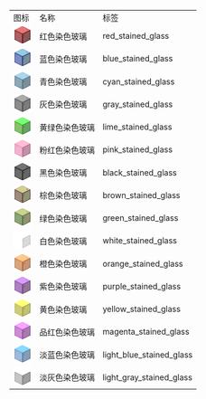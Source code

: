 <table>
	<tablebody>
		<tr>
			<td>图标</td>
			<td>名称</td>
			<td>标签</td>
		</tr>
		<tr>
			<td><img src="../../mc_icon/buildingBlocks/glass/red_stained_glass.png"></td>
			<td>红色染色玻璃</td>
			<td>red_stained_glass</td>
		</tr>
		<tr>
			<td><img src="../../mc_icon/buildingBlocks/glass/blue_stained_glass.png"></td>
			<td>蓝色染色玻璃</td>
			<td>blue_stained_glass</td>
		</tr>
		<tr>
			<td><img src="../../mc_icon/buildingBlocks/glass/cyan_stained_glass.png"></td>
			<td>青色染色玻璃</td>
			<td>cyan_stained_glass</td>
		</tr>
		<tr>
			<td><img src="../../mc_icon/buildingBlocks/glass/gray_stained_glass.png"></td>
			<td>灰色染色玻璃</td>
			<td>gray_stained_glass</td>
		</tr>
		<tr>
			<td><img src="../../mc_icon/buildingBlocks/glass/lime_stained_glass.png"></td>
			<td>黄绿色染色玻璃</td>
			<td>lime_stained_glass</td>
		</tr>
		<tr>
			<td><img src="../../mc_icon/buildingBlocks/glass/pink_stained_glass.png"></td>
			<td>粉红色染色玻璃</td>
			<td>pink_stained_glass</td>
		</tr>
		<tr>
			<td><img src="../../mc_icon/buildingBlocks/glass/black_stained_glass.png"></td>
			<td>黑色染色玻璃</td>
			<td>black_stained_glass</td>
		</tr>
		<tr>
			<td><img src="../../mc_icon/buildingBlocks/glass/brown_stained_glass.png"></td>
			<td>棕色染色玻璃</td>
			<td>brown_stained_glass</td>
		</tr>
		<tr>
			<td><img src="../../mc_icon/buildingBlocks/glass/green_stained_glass.png"></td>
			<td>绿色染色玻璃</td>
			<td>green_stained_glass</td>
		</tr>
		<tr>
			<td><img src="../../mc_icon/buildingBlocks/glass/white_stained_glass.png"></td>
			<td>白色染色玻璃</td>
			<td>white_stained_glass</td>
		</tr>
		<tr>
			<td><img src="../../mc_icon/buildingBlocks/glass/orange_stained_glass.png"></td>
			<td>橙色染色玻璃</td>
			<td>orange_stained_glass</td>
		</tr>
		<tr>
			<td><img src="../../mc_icon/buildingBlocks/glass/purple_stained_glass.png"></td>
			<td>紫色染色玻璃</td>
			<td>purple_stained_glass</td>
		</tr>
		<tr>
			<td><img src="../../mc_icon/buildingBlocks/glass/yellow_stained_glass.png"></td>
			<td>黄色染色玻璃</td>
			<td>yellow_stained_glass</td>
		</tr>
		<tr>
			<td><img src="../../mc_icon/buildingBlocks/glass/magenta_stained_glass.png"></td>
			<td>品红色染色玻璃</td>
			<td>magenta_stained_glass</td>
		</tr>
		<tr>
			<td><img src="../../mc_icon/buildingBlocks/glass/light_blue_stained_glass.png"></td>
			<td>淡蓝色染色玻璃</td>
			<td>light_blue_stained_glass</td>
		</tr>
		<tr>
			<td><img src="../../mc_icon/buildingBlocks/glass/light_gray_stained_glass.png"></td>
			<td>淡灰色染色玻璃</td>
			<td>light_gray_stained_glass</td>
		</tr>
	</tablebody>
</table>